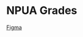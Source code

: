 <h1 text-align="center">NPUA Grades</h1>

[Figma](https://www.figma.com/file/vGOP0ne2AezZBReroXWNK7/Untitled?type=design&mode=design)
